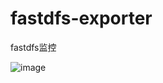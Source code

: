 # fastdfs-exporter
fastdfs监控

![image](https://github.com/whithen/fastdfs-exporter/blob/master/fastdfs-monitor.jpg)
